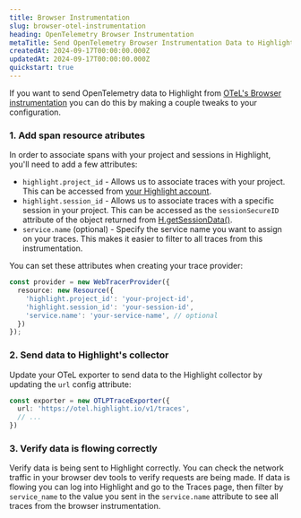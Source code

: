 ```yaml
---
title: Browser Instrumentation
slug: browser-otel-instrumentation
heading: OpenTelemetry Browser Instrumentation
metaTitle: Send OpenTelemetry Browser Instrumentation Data to Highlight
createdAt: 2024-09-17T00:00:00.000Z
updatedAt: 2024-09-17T00:00:00.000Z
quickstart: true
---
```


If you want to send OpenTelemetry data to Highlight from [OTeL's Browser instrumentation](https://opentelemetry.io/docs/languages/js/getting-started/browser/) you can do this by making a couple tweaks to your configuration.

### 1. Add span resource atributes

In order to associate spans with your project and sessions in Highlight, you'll need to add a few attributes:

* `highlight.project_id` - Allows us to associate traces with your project. This can be accessed from [your Highlight account](https://app.highlight.io/setup).
* `highlight.session_id` - Allows us to associate traces with a specific session in your project. This can be accessed as the `sessionSecureID` attribute of the object returned from [H.getSessionData()](https://highlight.io/docs/sdk/client#HgetSessionDetails).
* `service.name` (optional) - Specify the service name you want to assign on your traces. This makes it easier to filter to all traces from this instrumentation.

You can set these attributes when creating your trace provider:

```ts
const provider = new WebTracerProvider({
  resource: new Resource({
    'highlight.project_id': 'your-project-id',
    'highlight.session_id': 'your-session-id',
    'service.name': 'your-service-name', // optional
  })
});
```

### 2. Send data to Highlight's collector

Update your OTeL exporter to send data to the Highlight collector by updating the `url` config attribute:

```ts
const exporter = new OTLPTraceExporter({
  url: 'https://otel.highlight.io/v1/traces',
  // ...
})
```

### 3. Verify data is flowing correctly

Verify data is being sent to Highlight correctly. You can check the network traffic in your browser dev tools to verify requests are being made. If data is flowing you can log into Highlight and go to the Traces page, then filter by `service_name` to the value you sent in the `service.name` attribute to see all traces from the browser instrumentation.
